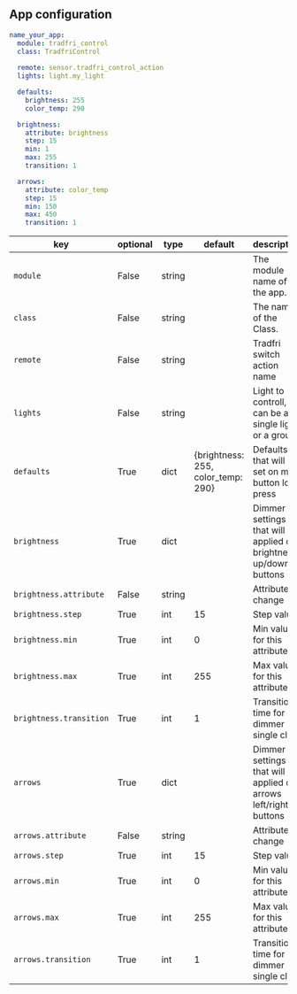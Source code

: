 ## App configuration

```yaml
name_your_app:
  module: tradfri_control
  class: TradfriControl
  
  remote: sensor.tradfri_control_action
  lights: light.my_light

  defaults:
    brightness: 255
    color_temp: 290

  brightness:
    attribute: brightness
    step: 15
    min: 1
    max: 255
    transition: 1 

  arrows: 
    attribute: color_temp
    step: 15
    min: 150
    max: 450
    transition: 1
```

key | optional | type | default | description
-- | -- | -- | -- | --
`module` | False | string | | The module name of the app.
`class` | False | string | | The name of the Class.
`remote` | False | string | | Tradfri switch action name
`lights` | False | string | | Light to controll, can be a single ligth or a group
`defaults` | True | dict | {brightness: 255, color_temp: 290} | Defaults that will be set on main button long press 
`brightness` | True | dict | | Dimmer settings that will be applied on brightness up/down buttons
`brightness.attribute` | False | string | | Attribute to change
`brightness.step` | True | int | 15 | Step value
`brightness.min` | True | int | 0 | Min value for this attribute
`brightness.max` | True | int | 255 | Max value for this attribute
`brightness.transition` | True | int | 1 | Transition time for dimmer single click 
`arrows` | True | dict | | Dimmer settings that will be applied on arrows left/right buttons
`arrows.attribute` | False | string | | Attribute to change
`arrows.step` | True | int | 15 | Step value
`arrows.min` | True | int | 0 | Min value for this attribute
`arrows.max` | True | int | 255 | Max value for this attribute
`arrows.transition` | True | int | 1 | Transition time for dimmer single click 
